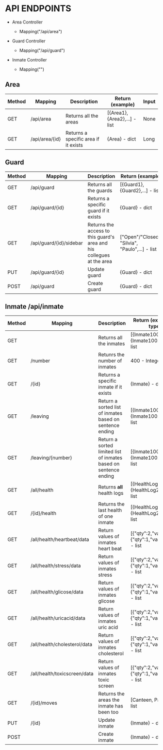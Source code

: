 # API ENDPOINTS

- Area Controller

  - Mapping("/api/area")

- Guard Controller

  - Mapping("/api/guard")

- Inmate Controller

  - Mapping("")

## Area

| Method | Mapping        | Description                          | Return (example)             | Input |
| ------ | -------------- | ------------------------------------ | ---------------------------- | ----- |
| GET    | /api/area      | Returns all the areas                | [{Area1},{Area2},...] - list | None  |
| GET    | /api/area/{id} | Returns a specific area if it exists | {Area} - dict                | Long  |

## Guard

| Method | Mapping                 | Description                                                  | Return (example)                                | Input       |
| ------ | ----------------------- | ------------------------------------------------------------ | ----------------------------------------------- | ----------- |
| GET    | /api/guard              | Returns all the guards                                       | [{Guard1},{Guard2},...] - list                  | None        |
| GET    | /api/guard/{id}         | Returns a specific guard if it exists                        | {Guard} - dict                                  | Long        |
| GET    | /api/guard/{id}/sidebar | Returns the access to this guard's area and his collegues at the area | ["Open"/"Closed", "Silvia", "Paulo",...] - list | Long        |
| PUT    | /api/guard/{id}         | Update guard                                                 | {Guard} - dict                                  | Long, Guard |
| POST   | /api/guard              | Create guard                                                 | {Guard} - dict                                  | Guard       |

## Inmate /api/inmate

| Method | Mapping                      | Description                                                  | Return (example - type)                            | Input        |
| ------ | ---------------------------- | ------------------------------------------------------------ | -------------------------------------------------- | ------------ |
| GET    |                              | Returns all the inmates                                      | [{Inmate1001},{Inmate1002},...] - list             | None         |
| GET    | /number                      | Retunrs the number of inmates                                | 400 - Integer                                      | None         |
| GET    | /{id}                        | Returns a specific inmate if it exists                       | {Inmate} - dict                                    | Long         |
| GET    | /leaving                     | Return a sorted list of inmates based on sentence ending     | [{Inmate1001},{Inmate1002},...] - list             | None         |
| GET    | /leaving/{number}            | Return a sorted limited list of inmates based on sentence ending | [{Inmate1001},{Inmate1002},...] - list             | None         |
| GET    | /all/health                  | Returns **all** health logs                                  | [{HealthLog1},{HealthLog2,...}] - list             | None         |
| GET    | /{id}/health                 | Returns the last health of one inmate                        | [{HealthLog1},{HealthLog2,...}] - list             | Long         |
| GET    | /all/health/heartbeat/data   | Return values of inmates heart beat                          | [{"qty":2,"value":60},{"qty":1,"value":61}] - list | None         |
| GET    | /all/health/stress/data      | Return values of inmates stress                              | [{"qty":2,"value":60},{"qty":1,"value":61}] - list | None         |
| GET    | /all/health/glicose/data     | Return values of inmates glicose                             | [{"qty":2,"value":60},{"qty":1,"value":61}] - list | None         |
| GET    | /all/health/uricacid/data    | Return values of inmates uric acid                           | [{"qty":2,"value":60},{"qty":1,"value":61}] - list | None         |
| GET    | /all/health/cholesterol/data | Return values of inmates cholesterol                         | [{"qty":2,"value":60},{"qty":1,"value":61}] - list | None         |
| GET    | /all/health/toxicscreen/data | Return values of inmates toxic screen                        | [{"qty":2,"value":60},{"qty":1,"value":61}] - list | None         |
| GET    | /{id}/moves                  | Returns the areas the inmate has been too                    | [Canteen, Patio,..] - list                         | Long         |
| PUT    | /{id}                        | Update inmate                                                | {Inmate} - dict                                    | Long, Inmate |
| POST   |                              | Create inmate                                                | {Inmate} - dict                                    | Inmate       |

